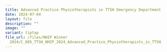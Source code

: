 ```yaml
---
title: Advanced Practice Physiotherapists in TTSH Emergency Department
date: 2024-07-04
layout: file
description: ""
image: ""
variant: tiptap
file_url: /files/NHIP Winner
  2024/C_605_TTSH_NHIP_2024_Advanced_Practice_Physiotherapists_in_TTSH_Emergency_Department.pdf
---
```

